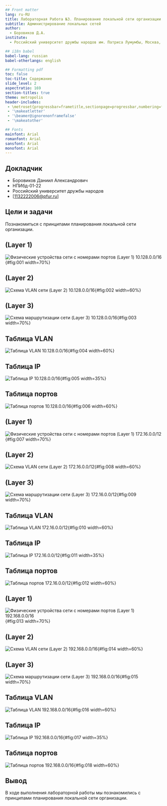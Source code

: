 ```yaml
---
## Front matter
lang: ru-RU
title: Лабораторная Работа №3. Планирование локальной сети организации
subtitle: Администрирование локальных сетей
author:
  - Боровиков Д.А.
institute:
  - Российский университет дружбы народов им. Патриса Лумумбы, Москва, Россия

## i18n babel
babel-lang: russian
babel-otherlangs: english

## Formatting pdf
toc: false
toc-title: Содержание
slide_level: 2
aspectratio: 169
section-titles: true
theme: metropolis
header-includes:
 - \metroset{progressbar=frametitle,sectionpage=progressbar,numbering=fraction}
 - '\makeatletter'
 - '\beamer@ignorenonframefalse'
 - '\makeatother'

## Fonts
mainfont: Arial
romanfont: Arial
sansfont: Arial
monofont: Arial
---
```



## Докладчик


  * Боровиков Даниил Александрович
  * НПИбд-01-22
  * Российский университет дружбы народов
  * [1132222006@pfur.ru]


## Цели и задачи

Познакомиться с принципами планирования локальной сети организации.

## (Layer 1)

![Физические устройства сети с номерами портов (Layer 1) 10.128.0.0/16](image/1.png){#fig:001 width=70%}

## (Layer 2)

![Схема VLAN сети (Layer 2) 10.128.0.0/16](image/2.png){#fig:002 width=60%}

## (Layer 3)

![Схема маршрутизации сети (Layer 3) 10.128.0.0/16](image/3.png){#fig:003 width=70%}

## Таблица VLAN

![Таблица VLAN 10.128.0.0/16](image/4.png){#fig:004 width=60%}

## Таблица IP

![Таблица IP 10.128.0.0/16](image/5.png){#fig:005 width=35%}

## Таблица портов

![Таблица портов 10.128.0.0/16](image/6.png){#fig:006 width=60%}

## (Layer 1)

![Физические устройства сети с номерами портов (Layer 1) 172.16.0.0/12](image/7.png){#fig:007 width=70%}

## (Layer 2)

![Схема VLAN сети (Layer 2) 172.16.0.0/12](image/8.png){#fig:008 width=60%}

## (Layer 3)

![Схема маршрутизации сети (Layer 3) 172.16.0.0/12 ](image/9.png){#fig:009 width=70%}

## Таблица VLAN

![Таблица VLAN 172.16.0.0/12](image/10.png){#fig:010 width=60%}

## Таблица IP

![Таблица IP 172.16.0.0/12](image/11.png){#fig:011 width=35%}

## Таблица портов

![Таблица портов 172.16.0.0/12](image/12.png){#fig:012 width=60%}

## (Layer 1)

![Физические устройства сети с номерами портов (Layer 1)  192.168.0.0/16](image/13.png){#fig:013 width=70%}

## (Layer 2)

![Схема VLAN сети (Layer 2)  192.168.0.0/16](image/14.png){#fig:014 width=60%}

## (Layer 3)

![Схема маршрутизации сети (Layer 3)  192.168.0.0/16](image/15.png){#fig:015 width=70%}

## Таблица VLAN

![Таблица VLAN  192.168.0.0/16](image/16.png){#fig:016 width=60%}

## Таблица IP

![Таблица IP  192.168.0.0/16](image/17.png){#fig:017 width=35%}

## Таблица портов

![Таблица портов  192.168.0.0/16](image/18.png){#fig:018 width=60%}


## Вывод

В ходе выполнения лабораторной работы мы познакомились с принципами планирования локальной сети организации.
